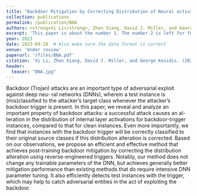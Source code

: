 ```yaml
---
title: "Backdoor Mitigation by Correcting Distribution of Neural activation"
collection: publications
permalink: /publication/BNA
authors: <strong>Xi Li</strong>, Zhen Xiang, David J. Miller, and George Kesidis
excerpt: 'This paper is about the number 1. The number 2 is left for future work.'
year: 2023
date: 2023-09-28  # Also make sure the date format is correct
venue: 'Under review'
paperurl: '/files/BNA.pdf'
citation: 'Xi Li, Zhen Xiang, David J. Miller, and George Kesidis. (2022). "Backdoor Mitigation by Correcting Distribution of Neural activation."'
header:
  teaser: "BNA.jpg"
---
```


Backdoor (Trojan) attacks are an important type of adversarial exploit against deep neu- ral networks (DNNs), wherein a test instance is (mis)classified to the attacker’s target class whenever the attacker’s backdoor trigger is present. In this paper, we reveal and analyze an important property of backdoor attacks: a successful attack causes an al- teration in the distribution of internal layer activations for backdoor-trigger instances, compared to that for clean instances. Even more importantly, we find that instances with the backdoor trigger will be correctly classified to their original source classes if this distribution alteration is corrected. Based on our observations, we propose an efficient and effective method that achieves post-training backdoor mitigation by correcting the distribution alteration using reverse-engineered triggers. Notably, our method does not change any trainable parameters of the DNN, but achieves generally better mitigation performance than existing methods that do require intensive DNN parameter tuning. It also efficiently detects test instances with the trigger, which may help to catch adversarial entities in the act of exploiting the backdoor.